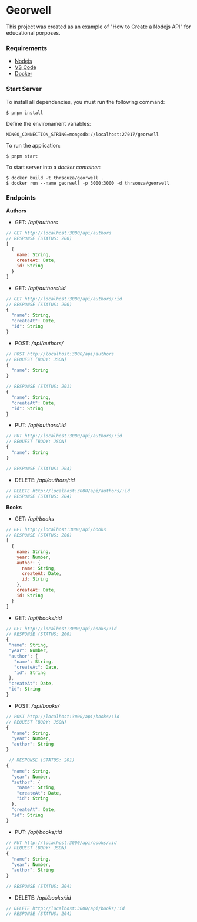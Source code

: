 # Georwell

This project was created as an example of "How to Create a Nodejs API" for educational porposes.

### Requirements

- [Nodejs](https://nodejs.org/)
- [VS Code](https://code.visualstudio.com/)
- [Docker](https://www.docker.com/products/docker-engine)

### Start Server

To install all dependencies, you must run the following command:

```
$ pnpm install
```

Define the environament variables:

```env
MONGO_CONNECTION_STRING=mongodb://localhost:27017/georwell
```

To run the application:

```
$ pnpm start
```

To start server into a _docker container_:

```
$ docker build -t thrsouza/georwell .
$ docker run --name georwell -p 3000:3000 -d thrsouza/georwell
```

### Endpoints

**Authors**

- GET: _/api/authors_

```javascript
// GET http://localhost:3000/api/authors
// RESPONSE (STATUS: 200)
[
  {
    name: String,
    createAt: Date,
    id: String
  }
]
```

- GET: _/api/authors/:id_

```javascript
// GET http://localhost:3000/api/authors/:id
// RESPONSE (STATUS: 200)
{
  "name": String,
  "createAt": Date,
  "id": String
}
```

- POST: _/api/authors/_

```javascript
// POST http://localhost:3000/api/authors
// REQUEST (BODY: JSON)
{
  "name": String
}

// RESPONSE (STATUS: 201)
{
  "name": String,
  "createAt": Date,
  "id": String
}
```

- PUT: _/api/authors/:id_

```javascript
// PUT http://localhost:3000/api/authors/:id
// REQUEST (BODY: JSON)
{
  "name": String
}

// RESPONSE (STATUS: 204)
```

- DELETE: _/api/authors/:id_

```javascript
// DELETE http://localhost:3000/api/authors/:id
// RESPONSE (STATUS: 204)
```

**Books**

- GET: _/api/books_

```javascript
// GET http://localhost:3000/api/books
// RESPONSE (STATUS: 200)
[
  {
    name: String,
    year: Number,
    author: {
      name: String,
      createAt: Date,
      id: String
    },
    createAt: Date,
    id: String
  }
]
```

- GET: _/api/books/:id_

```javascript
// GET http://localhost:3000/api/books/:id
// RESPONSE (STATUS: 200)
{
 "name": String,
 "year": Number,
 "author": {
   "name": String,
   "createAt": Date,
   "id": String
 },
 "createAt": Date,
 "id": String
}
```

- POST: _/api/books/_

```javascript
// POST http://localhost:3000/api/books/:id
// REQUEST (BODY: JSON)
{
  "name": String,
  "year": Number,
  "author": String
}

 // RESPONSE (STATUS: 201)
{
  "name": String,
  "year": Number,
  "author": {
    "name": String,
    "createAt": Date,
    "id": String
  },
  "createAt": Date,
  "id": String
}
```

- PUT: _/api/books/:id_

```javascript
// PUT http://localhost:3000/api/books/:id
// REQUEST (BODY: JSON)
{
  "name": String,
  "year": Number,
  "author": String
}

// RESPONSE (STATUS: 204)
```

- DELETE: _/api/books/:id_

```javascript
// DELETE http://localhost:3000/api/books/:id
// RESPONSE (STATUS: 204)
```
